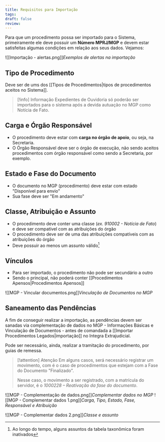 ```yaml
---
title: Requisitos para Importação
tags: 
draft: false
review:
---
```

Para que um procedimento possa ser importado para o Sistema, primeiramente ele deve possuir um **Número MPRJ/MGP** e devem estar satisfeitas algumas condições em relação aos seus dados. Vejamos:

![[Importação - alertas.png]]*Exemplos de alertas na importação*

## Tipo de Procedimento

Deve ser de ums dos [[Tipos de Procedimentos|tipos de procedimentos aceitos no Sistema]].

> [!info] Informação
> Expedientes de Ouvidoria só poderão ser importados para o sistema após a devida autuação no MGP como Notícia de Fato.

## Carga e Órgão Responsável

- O procedimento deve estar com **carga no órgão de apoio**, ou seja, na Secretaria.
- O Órgão Responsável deve ser o órgão de execução, não sendo aceitos procedimentos com órgão responsável como sendo a Secretaria, por exemplo.

## Estado e Fase do Documento

* O documento no MGP (procedimento) deve estar com estado "Disponível para envio"
* Sua fase deve ser "Em andamento"

## Classe, Atribuição e Assunto

- O procedimento deve conter uma classe (*ex. 910002 - Notícia de Fato*) e deve ser compatível com as atribuições do órgão
- O procedimento deve ser de uma das atribuições compatíveis com as atribuições do órgão
- Deve possuir ao menos um assunto válido[^1]

## Vínculos

- Para ser importado, o procedimento não pode ser secundário a outro
- Sendo o principal, não poderá conter [[Procedimentos Apensos|Procedimentos Apensos]]

![[MGP - Vincular documentos.png]]*Vinculação de Documentos no MGP*

## Saneamento das Pendências

A fim de conseguir realizar a importação, as pendências devem ser sanadas via complementação de dados no MGP - Informações Básicas e Vinculação de Documentos - antes de comandada a [[Importar Procedimentos Legados|importação]] no Integra Extrajudicial.

Pode ser necessário, ainda, realizar a tramitação do procedimento, por guias de remessa.

>[!attention] Atenção
>Em alguns casos, será necessário registrar um movimento, com é o caso de procedimentos que estejam com a Fase do Documento "Finalizado".
>
>Nesse caso, o movimento a ser registrado, com a matrícula do servidor, é o *1000228 – Reativação da fase do documento*.

![[MGP - Complementação de dados.png]]*Complementar dados no MGP*
![[MGP - Complementar dados 1.png]]*Carga, Tipo, Estado, Fase, Responsável e Atribuição*

![[MGP - Complementar dados 2.png]]*Classe e assunto*

[^1]: Ao longo do tempo, alguns assuntos da tabela taxonômica foram inativados